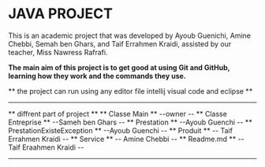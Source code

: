 # JAVA PROJECT
This is an academic project that was developed by
 Ayoub Guenichi,
 Amine Chebbi,
 Semah ben Ghars,
 and Taif Errahmen Kraidi,
 assisted by our teacher,
 Miss Nawress Rafrafi.

**The main aim of this project is to get good at using Git and GitHub, learning how they work and the commands they use.**

** the project can run using any editor file intellij visual code and eclipse **
********************************************************************************
** diffrent part of project **
**     Classe Main               ** --owner                 -- 
**     Classe Entreprise         ** --Sameh ben Ghars       --
**     Prestation                ** --Ayoub Guenchi         --
**     PrestationExisteException ** --Ayoub Guenchi         --
**     Produit                   ** -- Taif Errahmen Kraidi --
**     Service                   ** -- Amine Chebbi         --
**     Readme.md                 ** -- Taif Eraahmen Kraidi --
*********************************************************************************










